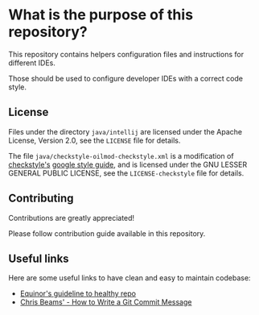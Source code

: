 # What is the purpose of this repository?

This repository contains helpers configuration files and instructions for different IDEs.

Those should be used to configure developer IDEs with a correct code style.

## License

Files under the directory `java/intellij` are licensed under the Apache License, Version 2.0, see the `LICENSE` file for details.

The file `java/checkstyle-oilmod-checkstyle.xml` is a modification of [checkstyle's](https://github.com/checkstyle/checkstyle) [google style guide](https://github.com/checkstyle/checkstyle/blob/master/src/main/resources/google_checks.xml), and is licensed under the GNU LESSER GENERAL PUBLIC LICENSE, see the `LICENSE-checkstyle` file for details.

## Contributing

Contributions are greatly appreciated!

Please follow contribution guide available in this repository.

## Useful links

Here are some useful links to have clean and easy to maintain codebase:

- [Equinor's guideline to healthy repo](https://github.com/equinor/it-professional-network/blob/master/onboarding/healthy_repo_guideline.md)
- [Chris Beams' - How to Write a Git Commit Message](https://chris.beams.io/posts/git-commit/)
